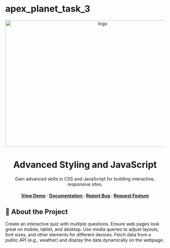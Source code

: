 # apex_planet_task_3
<div align='center'>

<img src=https://i.morioh.com/2023/07/25/036d266e.webp alt="logo" width=600 height=400 />

<h1>Advanced Styling and JavaScript</h1>
<p> Gain advanced skills in CSS and JavaScript for building interactive, responsive sites.</p>

<h4> <a href=https://traptisingh7300.github.io/apex_planet_task_3/>View Demo</a> <span> · </span> <a href="https://github.com/TraptiSingh7300 /apex_planet_task_3/blob/master/README.md"> Documentation </a> <span> · </span> <a href="https://github.com/TraptiSingh7300 /apex_planet_task_3/issues"> Report Bug </a> <span> · </span> <a href="https://github.com/TraptiSingh7300 /apex_planet_task_3/issues"> Request Feature </a> </h4>


</div>

## :star2: About the Project
<p>Create an interactive quiz with multiple questions. Ensure web pages look great on mobile, tablet, and desktop. Use media queries to adjust layouts, font sizes, and other elements for different devices.  Fetch data from a public API (e.g., weather) and  display the data dynamically on the webpage.</p>
